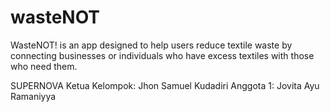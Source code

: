 # wasteNOT
WasteNOT! is an app designed to help users reduce textile waste by connecting businesses or individuals who have excess textiles with those who need them. 

SUPERNOVA 
Ketua Kelompok: Jhon Samuel Kudadiri 
Anggota 1: Jovita Ayu Ramaniyya
